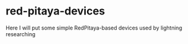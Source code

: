 # red-pitaya-devices
Here I will put some simple RedPitaya-based devices used by lightning researching
